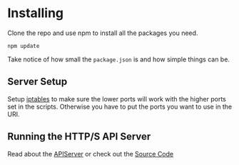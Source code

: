 # Installing
Clone the repo and use npm to install all the packages you need.
 
    npm update

Take notice of how small the `package.json` is and how simple things can be. 

## Server Setup
Setup [iptables](Server/iptables.md) to make sure the lower ports will
work with the higher ports set in the scripts. Otherwise you have to put 
the ports you want to use in the URI.  
 
## Running the HTTP/S API Server
Read about the [APIServer](../APIServer/README.md) or check out
the [Source Code](../APIServer/APIServer.js) 
